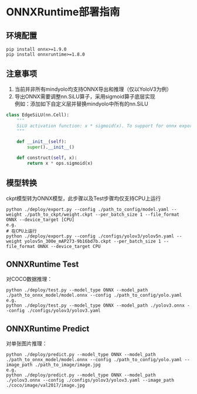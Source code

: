 # ONNXRuntime部署指南

## 环境配置
   ```shell
   pip install onnx>=1.9.0
   pip install onnxruntime>=1.8.0
   ```

## 注意事项
1. 当前并非所有mindyolo均支持ONNX导出和推理（仅以YoloV3为例）
2. 导出ONNX需要调整nn.SiLU算子，采用sigmoid算子底层实现  
例如：添加如下自定义层并替换mindyolo中所有的nn.SiLU
```python
class EdgeSiLU(nn.Cell):
    """
    SiLU activation function: x * sigmoid(x). To support for onnx export with nn.SiLU.
    """

    def __init__(self):
        super().__init__()

    def construct(self, x):
        return x * ops.sigmoid(x)
```

## 模型转换
   ckpt模型转为ONNX模型，此步骤以及Test步骤均仅支持CPU上运行
   ```shell
   python ./deploy/export.py --config ./path_to_config/model.yaml --weight ./path_to_ckpt/weight.ckpt --per_batch_size 1 --file_format ONNX --device_target [CPU]
   e.g.
   # 在CPU上运行
   python ./deploy/export.py --config ./configs/yolov3/yolov5n.yaml --weight yolov5n_300e_mAP273-9b16bd7b.ckpt --per_batch_size 1 --file_format ONNX --device_target CPU
   ```

## ONNXRuntime Test
   对COCO数据推理：
   ```shell
   python ./deploy/test.py --model_type ONNX --model_path ./path_to_onnx_model/model.onnx --config ./path_to_config/yolo.yaml
   e.g.
   python ./deploy/test.py --model_type ONNX --model_path ./yolov3.onnx --config ./configs/yolov3/yolov3.yaml
   ```
   
## ONNXRuntime Predict
   对单张图片推理：
   ```shell
   python ./deploy/predict.py --model_type ONNX --model_path ./path_to_onnx_model/model.onnx --config ./path_to_config/yolo.yaml --image_path ./path_to_image/image.jpg
   e.g.
   python ./deploy/predict.py --model_type ONNX --model_path ./yolov3.onnx --config ./configs/yolov3/yolov3.yaml --image_path ./coco/image/val2017/image.jpg
   ```